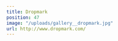 ```yaml
---
title: Dropmark
position: 47
image: "/uploads/gallery__dropmark.jpg"
url: http://www.dropmark.com/
---
```


